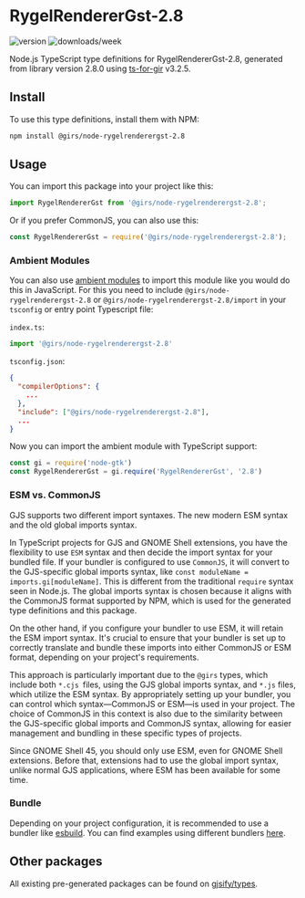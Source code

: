 
# RygelRendererGst-2.8

![version](https://img.shields.io/npm/v/@girs/node-rygelrenderergst-2.8)
![downloads/week](https://img.shields.io/npm/dw/@girs/node-rygelrenderergst-2.8)


Node.js TypeScript type definitions for RygelRendererGst-2.8, generated from library version 2.8.0 using [ts-for-gir](https://github.com/gjsify/ts-for-gir) v3.2.5.


## Install

To use this type definitions, install them with NPM:
```bash
npm install @girs/node-rygelrenderergst-2.8
```

## Usage

You can import this package into your project like this:
```ts
import RygelRendererGst from '@girs/node-rygelrenderergst-2.8';
```

Or if you prefer CommonJS, you can also use this:
```ts
const RygelRendererGst = require('@girs/node-rygelrenderergst-2.8');
```

### Ambient Modules

You can also use [ambient modules](https://github.com/gjsify/ts-for-gir/tree/main/packages/cli#ambient-modules) to import this module like you would do this in JavaScript.
For this you need to include `@girs/node-rygelrenderergst-2.8` or `@girs/node-rygelrenderergst-2.8/import` in your `tsconfig` or entry point Typescript file:

`index.ts`:
```ts
import '@girs/node-rygelrenderergst-2.8'
```

`tsconfig.json`:
```json
{
  "compilerOptions": {
    ...
  },
  "include": ["@girs/node-rygelrenderergst-2.8"],
  ...
}
```

Now you can import the ambient module with TypeScript support: 

```ts
const gi = require('node-gtk')
const RygelRendererGst = gi.require('RygelRendererGst', '2.8')
```



### ESM vs. CommonJS

GJS supports two different import syntaxes. The new modern ESM syntax and the old global imports syntax.

In TypeScript projects for GJS and GNOME Shell extensions, you have the flexibility to use `ESM` syntax and then decide the import syntax for your bundled file. If your bundler is configured to use `CommonJS`, it will convert to the GJS-specific global imports syntax, like `const moduleName = imports.gi[moduleName]`. This is different from the traditional `require` syntax seen in Node.js. The global imports syntax is chosen because it aligns with the CommonJS format supported by NPM, which is used for the generated type definitions and this package.

On the other hand, if you configure your bundler to use ESM, it will retain the ESM import syntax. It's crucial to ensure that your bundler is set up to correctly translate and bundle these imports into either CommonJS or ESM format, depending on your project's requirements.

This approach is particularly important due to the `@girs` types, which include both `*.cjs `files, using the GJS global imports syntax, and `*.js` files, which utilize the ESM syntax. By appropriately setting up your bundler, you can control which syntax—CommonJS or ESM—is used in your project. The choice of CommonJS in this context is also due to the similarity between the GJS-specific global imports and CommonJS syntax, allowing for easier management and bundling in these specific types of projects.

Since GNOME Shell 45, you should only use ESM, even for GNOME Shell extensions. Before that, extensions had to use the global import syntax, unlike normal GJS applications, where ESM has been available for some time.

### Bundle

Depending on your project configuration, it is recommended to use a bundler like [esbuild](https://esbuild.github.io/). You can find examples using different bundlers [here](https://github.com/gjsify/ts-for-gir/tree/main/examples).

## Other packages

All existing pre-generated packages can be found on [gjsify/types](https://github.com/gjsify/types).

